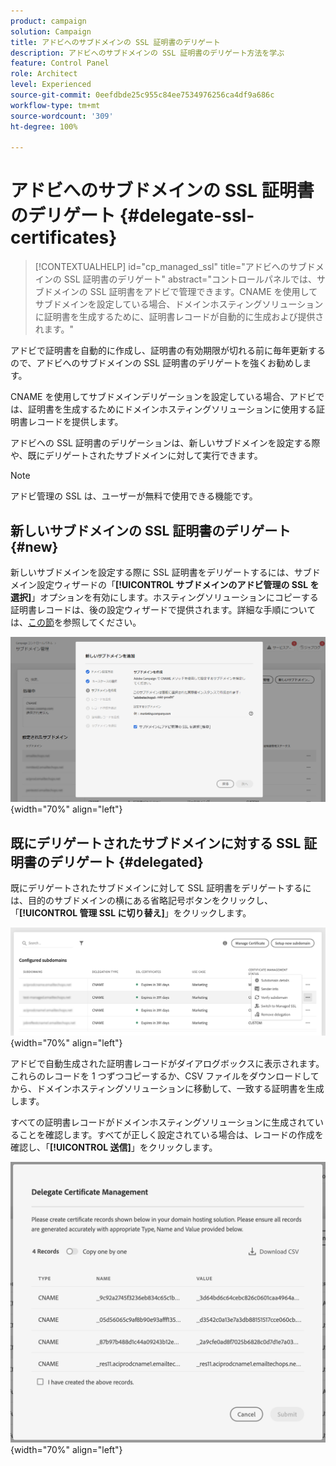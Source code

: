 ```yaml
---
product: campaign
solution: Campaign
title: アドビへのサブドメインの SSL 証明書のデリゲート
description: アドビへのサブドメインの SSL 証明書のデリゲート方法を学ぶ
feature: Control Panel
role: Architect
level: Experienced
source-git-commit: 0eefdbde25c955c84ee7534976256ca4df9a686c
workflow-type: tm+mt
source-wordcount: '309'
ht-degree: 100%

---
```


# アドビへのサブドメインの SSL 証明書のデリゲート {#delegate-ssl-certificates}

>[!CONTEXTUALHELP]
>id="cp_managed_ssl"
>title="アドビへのサブドメインの SSL 証明書のデリゲート"
>abstract="コントロールパネルでは、サブドメインの SSL 証明書をアドビで管理できます。CNAME を使用してサブドメインを設定している場合、ドメインホスティングソリューションに証明書を生成するために、証明書レコードが自動的に生成および提供されます。"

アドビで証明書を自動的に作成し、証明書の有効期限が切れる前に毎年更新するので、アドビへのサブドメインの SSL 証明書のデリゲートを強くお勧めします。

CNAME を使用してサブドメインデリゲーションを設定している場合、アドビでは、証明書を生成するためにドメインホスティングソリューションに使用する証明書レコードを提供します。

アドビへの SSL 証明書のデリゲーションは、新しいサブドメインを設定する際や、既にデリゲートされたサブドメインに対して実行できます。

>[!NOTE]
>
>アドビ管理の SSL は、ユーザーが無料で使用できる機能です。

## 新しいサブドメインの SSL 証明書のデリゲート {#new}

新しいサブドメインを設定する際に SSL 証明書をデリゲートするには、サブドメイン設定ウィザードの「**[!UICONTROL サブドメインのアドビ管理の SSL を選択]**」オプションを有効にします。ホスティングソリューションにコピーする証明書レコードは、後の設定ウィザードで提供されます。詳細な手順については、[この節](setting-up-new-subdomain.md)を参照してください。

![](assets/cname-adobe-managed.png){width="70%" align="left"}

## 既にデリゲートされたサブドメインに対する SSL 証明書のデリゲート {#delegated}

既にデリゲートされたサブドメインに対して SSL 証明書をデリゲートするには、目的のサブドメインの横にある省略記号ボタンをクリックし、「**[!UICONTROL 管理 SSL に切り替え]**」をクリックします。

![](assets/delegate-ssl-list.png){width="70%" align="left"}

アドビで自動生成された証明書レコードがダイアログボックスに表示されます。これらのレコードを 1 つずつコピーするか、CSV ファイルをダウンロードしてから、ドメインホスティングソリューションに移動して、一致する証明書を生成します。

すべての証明書レコードがドメインホスティングソリューションに生成されていることを確認します。すべてが正しく設定されている場合は、レコードの作成を確認し、「**[!UICONTROL 送信]**」をクリックします。

![](assets/delegate-ssl.png){width="70%" align="left"}

